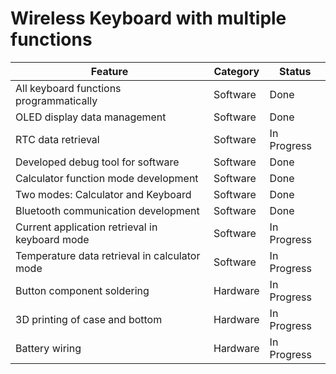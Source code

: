 # Wireless Keyboard with multiple functions
| Feature                                         | Category | Status      |
|-------------------------------------------------|----------|-------------|
| All keyboard functions programmatically         | Software | Done        |
| OLED display data management                    | Software | Done        |
| RTC data retrieval                              | Software | In Progress |
| Developed debug tool for software               | Software | Done        |
| Calculator function mode development            | Software | Done        |
| Two modes: Calculator and Keyboard              | Software | Done        |
| Bluetooth communication development             | Software | Done        |
| Current application retrieval in keyboard mode  | Software | In Progress |
| Temperature data retrieval in calculator mode   | Software | In Progress |
| Button component soldering                      | Hardware | In Progress |
| 3D printing of case and bottom                  | Hardware | In Progress |
| Battery wiring                                 | Hardware | In Progress |